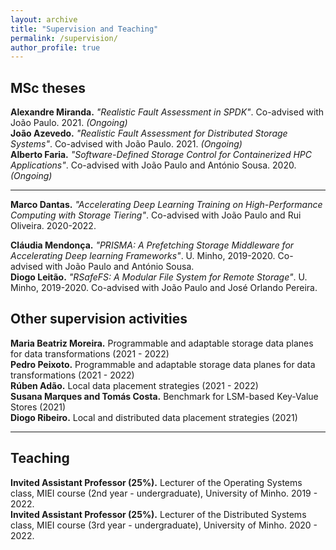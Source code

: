 ```yaml
---
layout: archive
title: "Supervision and Teaching" 
permalink: /supervision/
author_profile: true
---
```


## MSc theses
**Alexandre Miranda.** *"Realistic Fault Assessment in SPDK"*. Co-advised with João Paulo. 2021. *(Ongoing)*    
**João Azevedo.** *"Realistic Fault Assessment for Distributed Storage Systems"*. Co-advised with João Paulo. 2021. *(Ongoing)*    
**Alberto Faria.** *"Software-Defined Storage Control for Containerized HPC Applications"*. Co-advised with João Paulo and António Sousa. 2020. *(Ongoing)*    

***

**Marco Dantas.** *"Accelerating Deep Learning Training on High-Performance Computing with Storage Tiering"*. Co-advised with João Paulo and Rui Oliveira. 2020-2022.    
<!-- (20 out of 20) -->
**Cláudia Mendonça.** *"PRISMA: A Prefetching Storage Middleware for Accelerating Deep learning Frameworks"*. U. Minho, 2019-2020. Co-advised with João Paulo and António Sousa.    
**Diogo Leitão.** *"RSafeFS: A Modular File System for Remote Storage"*. U. Minho, 2019-2020. Co-advised with João Paulo and José Orlando Pereira.     


## Other supervision activities
**Maria Beatriz Moreira.** Programmable and adaptable storage data planes for data transformations (2021 - 2022)     
**Pedro Peixoto.** Programmable and adaptable storage data planes for data transformations (2021 - 2022)     
**Rúben Adão.** Local data placement strategies (2021 - 2022)     
**Susana Marques and Tomás Costa.** Benchmark for LSM-based Key-Value Stores (2021)              
**Diogo Ribeiro.** Local and distributed data placement strategies (2021)    

***

## Teaching 
**Invited Assistant Professor (25%).** Lecturer of the Operating Systems class, MIEI course (2nd year - undergraduate), University of Minho. 2019 - 2022.    
**Invited Assistant Professor (25%).** Lecturer of the Distributed Systems class, MIEI course (3rd year - undergraduate), University of Minho. 2020 - 2022.    
